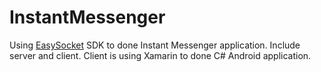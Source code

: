 # InstantMessenger
Using [EasySocket](https://github.com/Mr-sB/EasySocket) SDK to done Instant Messenger application. Include server and client.
Client is using Xamarin to done C# Android application.
